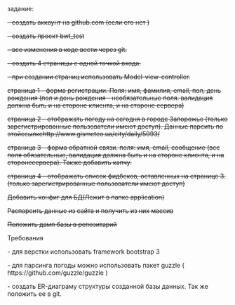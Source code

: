 ﻿<p>задание:</p>
<p><strike>- создать аккаунт на github.com (если его нет )</strike></p>
<p><strike>- создать проект bwt_test</strike></p>
<p><strike>- все изменения в коде вести через git.</strike></p>
<p><strike>- создать 4 страницы с одной точкой входа.</strike></p>
<p><strike>- при создании страниц использовать Model-view-controller.</strike></p>
<p><strike>страница 1 - форма регистрации. Поля: имя, фамилия, email, пол, день рождения (пол и день рождения - необязательные поля. валидация должна быть и на стороне клиента, и на стороне сервера)</strike></p>
<p><strike>страница 2 - отображать погоду на сегодня в городе Запорожье (только зарегистрированные пользователи имеют доступ). Данные парсить по этойссылкеhttp://www.gismeteo.ua/city/daily/5093/</strike></p>
<p><strike>страница 3 - форма обратной связи. поля: имя, email, сообщение (все поля обязательные, валидация должна быть и на стороне клиента, и на сторонесервера). Также добавить капчу.</strike></p>
<p><strike>страница 4 - отображать список фидбеков, оставленных на странице 3.(только зарегистрированные пользователи имеют доступ)</strike>
<p><strike>Добавить конфиг для БД(Лежит в папке application)</strike></p>
<p><strike>Распарсить данные из сайта и получить из них массив</strike></p>
<p><strike>Положить дамп базы в репозитарий</strike></p>
Требования
<p>- для верстки использовать framework bootstrap 3</p>
<p>- для парсинга погоды можно использовать пакет guzzle ( https://github.com/guzzle/guzzle )</p>
<p>- создать ER-диаграму структуры созданной базы данных. Так же положить ее в git.</p>
